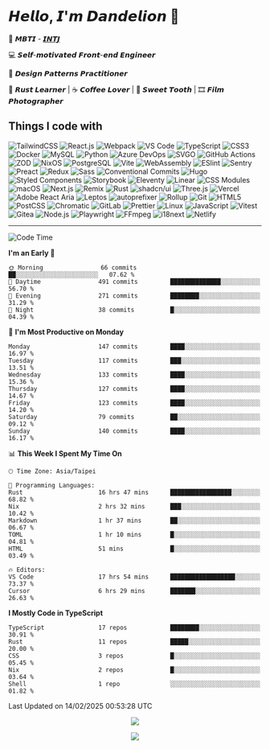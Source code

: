 # 𝙃𝙚𝙡𝙡𝙤, 𝙄'𝙢 𝘿𝙖𝙣𝙙𝙚𝙡𝙞𝙤𝙣 🌼

👀 𝙈𝘽𝙏𝙄 - [𝙄𝙉𝙏𝙅](https://www.16personalities.com/intj-personality)

💻 𝙎𝙚𝙡𝙛-𝙢𝙤𝙩𝙞𝙫𝙖𝙩𝙚𝙙 𝙁𝙧𝙤𝙣𝙩-𝙚𝙣𝙙 𝙀𝙣𝙜𝙞𝙣𝙚𝙚𝙧

🧩 𝘿𝙚𝙨𝙞𝙜𝙣 𝙋𝙖𝙩𝙩𝙚𝙧𝙣𝙨 𝙋𝙧𝙖𝙘𝙩𝙞𝙩𝙞𝙤𝙣𝙚𝙧

🦀 𝙍𝙪𝙨𝙩 𝙇𝙚𝙖𝙧𝙣𝙚𝙧 | ☕️ 𝘾𝙤𝙛𝙛𝙚𝙚 𝙇𝙤𝙫𝙚𝙧 | 🍰 𝙎𝙬𝙚𝙚𝙩 𝙏𝙤𝙤𝙩𝙝 | 🎞️ 𝙁𝙞𝙡𝙢 𝙋𝙝𝙤𝙩𝙤𝙜𝙧𝙖𝙥𝙝𝙚𝙧

## Things I code with

![TailwindCSS](https://img.shields.io/badge/-TailwindCSS-06b6d4?style=flat-square&logo=tailwind-css&logoColor=ffffff)
![React.js](https://img.shields.io/badge/-React.js-61dafb?style=flat-square&logo=react&logoColor=ffffff)
![Webpack](https://img.shields.io/badge/-Webpack-8dd6f9?style=flat-square&logo=webpack&logoColor=ffffff)
![VS Code](https://img.shields.io/badge/-VSCode-007acc?style=flat-square&logo=visual-studio-code)
![TypeScript](https://img.shields.io/badge/-TypeScript-007acc?style=flat-square&logo=typescript&logoColor=ffffff)
![CSS3](https://img.shields.io/badge/-CSS3-1572b6?style=flat-square&logo=css3)
![Docker](https://img.shields.io/badge/-Docker-2496ed?style=flat-square&logo=docker&logoColor=ffffff)
![MySQL](https://img.shields.io/badge/-MySQL-4479a1?style=flat-square&logo=mysql&logoColor=ffffff)
![Python](https://img.shields.io/badge/-Python-3776ab?style=flat-square&logo=python&logoColor=ffffff)
![Azure DevOps](https://img.shields.io/badge/-Azure_DevOps-0078d7?style=flat-square&logo=azuredevops&logoColor=ffffff)
![SVGO](https://img.shields.io/badge/-SVGO-3e7fc1?style=flat-square&logo=svgo&logoColor=ffffff)
![GitHub Actions](https://img.shields.io/badge/-GitHub_Actions-2088ff?style=flat-square&logo=githubactions&logoColor=ffffff)
![ZOD](https://img.shields.io/badge/-ZOD-3e67b1?style=flat-square&logo=zod&logoColor=ffffff)
![NixOS](https://img.shields.io/badge/-NixOS-5277c3?style=flat-square&logo=nixos&logoColor=ffffff)
![PostgreSQL](https://img.shields.io/badge/-PostgreSQL-4169e1?style=flat-square&logo=postgresql&logoColor=ffffff)
![Vite](https://img.shields.io/badge/-Vite-646cff?style=flat-square&logo=vite&logoColor=ffffff)
![WebAssembly](https://img.shields.io/badge/-WebAssembly-654ff0?style=flat-square&logo=webassembly&logoColor=ffffff)
![ESlint](https://img.shields.io/badge/-ESLint-4b32c3?style=flat-square&logo=eslint)
![Sentry](https://img.shields.io/badge/-Sentry-362d59?style=flat-square&logo=sentry&logoColor=ffffff)
![Preact](https://img.shields.io/badge/-Preact-673ab8?style=flat-square&logo=preact)
![Redux](https://img.shields.io/badge/-Redux-764abc?style=flat-square&logo=redux)
![Sass](https://img.shields.io/badge/-Sass-cc6699?style=flat-square&logo=sass&logoColor=ffffff)
![Conventional Commits](https://img.shields.io/badge/-Conventional_Commits-fe5196?style=flat-square&logo=conventionalcommits&logoColor=ffffff)
![Hugo](https://img.shields.io/badge/-Hugo-ff4088?style=flat-square&logo=hugo&logoColor=ffffff)
![Styled Components](https://img.shields.io/badge/-styled--components-db7093?style=flat-square&logo=styledcomponents&logoColor=ffffff)
![Storybook](https://img.shields.io/badge/-Storybook-ff4785?style=flat-square&logo=storybook&logoColor=ffffff)
![Eleventy](https://img.shields.io/badge/-Eleventy-222222?style=flat-square&logo=eleventy&logoColor=ffffff)
![Linear](https://img.shields.io/badge/-Linear-222326?style=flat-square&logo=linear&logoColor=ffffff)
![CSS Modules](https://img.shields.io/badge/-CSS_Modules-000000?style=flat-square&logo=cssmodules&logoColor=ffffff)
![macOS](https://img.shields.io/badge/-macOS-000000?style=flat-square&logo=macos&logoColor=ffffff)
![Next.js](https://img.shields.io/badge/-Next.js-000000?style=flat-square&logo=next.js&logoColor=ffffff)
![Remix](https://img.shields.io/badge/-Remix-000000?style=flat-square&logo=remix&logoColor=ffffff)
![Rust](https://img.shields.io/badge/-Rust-000000?style=flat-square&logo=rust)
![shadcn/ui](https://img.shields.io/badge/-shadcn/ui-000000?style=flat-square&logo=shadcn/ui&logoColor=ffffff)
![Three.js](https://img.shields.io/badge/-Three.js-000000?style=flat-square&logo=three.js&logoColor=ffffff)
![Vercel](https://img.shields.io/badge/-Vercel-000000?style=flat-square&logo=vercel&logoColor=ffffff)
![Adobe React Aria](https://img.shields.io/badge/-React_Aria-ff0000?style=flat-square&logo=adobe&logoColor=ffffff)
![Leptos](https://img.shields.io/badge/-Leptos-ef3939?style=flat-square&logo=leptos&logoColor=ffffff)
![autoprefixer](https://img.shields.io/badge/-autoprefixer-dd3735?style=flat-square&logo=autoprefixer&logoColor=ffffff)
![Rollup](https://img.shields.io/badge/-Rollup-ec4a3f?style=flat-square&logo=rollupdotjs&logoColor=ffffff)
![Git](https://img.shields.io/badge/-Git-f05032?style=flat-square&logo=git&logoColor=%23ffffff)
![HTML5](https://img.shields.io/badge/-HTML5-e34f26?style=flat-square&logo=html5&logoColor=ffffff)
![PostCSS](https://img.shields.io/badge/-PostCSS-dd3a0a?style=flat-square&logo=postcss&logoColor=ffffff)
![Chromatic](https://img.shields.io/badge/-Chromatic-fc521f?style=flat-square&logo=chromatic&logoColor=ffffff)
![GitLab](https://img.shields.io/badge/-GitLab-fca121?style=flat-square&logo=gitlab)
![Prettier](https://img.shields.io/badge/-Prettier-f7b93e?style=flat-square&logo=prettier&logoColor=ffffff)
![Linux](https://img.shields.io/badge/-Linux-fcc624?style=flat-square&logo=linux&logoColor=000000)
![JavaScript](https://img.shields.io/badge/-JavaScript-f7df1e?style=flat-square&logo=javascript&logoColor=000000)
![Vitest](https://img.shields.io/badge/-Vitest-6e9f18?style=flat-square&logo=vitest&logoColor=ffffff)
![Gitea](https://img.shields.io/badge/-Gitea-609926?style=flat-square&logo=gitea&logoColor=ffffff)
![Node.js](https://img.shields.io/badge/-Node.js-339933?style=flat-square&logo=node.js&logoColor=ffffff)
![Playwright](https://img.shields.io/badge/-Playwright-44BA4A?style=flat-square&logo=playwright&logoColor=ffffff)
![FFmpeg](https://img.shields.io/badge/-FFmpeg-007808?style=flat-square&logo=ffmpeg&logoColor=ffffff)
![i18next](https://img.shields.io/badge/-i18next-26a69a?style=flat-square&logo=i18next&logoColor=ffffff)
![Netlify](https://img.shields.io/badge/-Netlify-00c7b7?style=flat-square&logo=netlify&logoColor=ffffff)

---

<!--START_SECTION:waka-->
![Code Time](http://img.shields.io/badge/Code%20Time-889%20hrs%2023%20mins-blue)

**I'm an Early 🐤** 

```text
🌞 Morning                66 commits          ██░░░░░░░░░░░░░░░░░░░░░░░   07.62 % 
🌆 Daytime                491 commits         ██████████████░░░░░░░░░░░   56.70 % 
🌃 Evening                271 commits         ████████░░░░░░░░░░░░░░░░░   31.29 % 
🌙 Night                  38 commits          █░░░░░░░░░░░░░░░░░░░░░░░░   04.39 % 
```
📅 **I'm Most Productive on Monday** 

```text
Monday                   147 commits         ████░░░░░░░░░░░░░░░░░░░░░   16.97 % 
Tuesday                  117 commits         ███░░░░░░░░░░░░░░░░░░░░░░   13.51 % 
Wednesday                133 commits         ████░░░░░░░░░░░░░░░░░░░░░   15.36 % 
Thursday                 127 commits         ████░░░░░░░░░░░░░░░░░░░░░   14.67 % 
Friday                   123 commits         ████░░░░░░░░░░░░░░░░░░░░░   14.20 % 
Saturday                 79 commits          ██░░░░░░░░░░░░░░░░░░░░░░░   09.12 % 
Sunday                   140 commits         ████░░░░░░░░░░░░░░░░░░░░░   16.17 % 
```


📊 **This Week I Spent My Time On** 

```text
🕑︎ Time Zone: Asia/Taipei

💬 Programming Languages: 
Rust                     16 hrs 47 mins      █████████████████░░░░░░░░   68.82 % 
Nix                      2 hrs 32 mins       ███░░░░░░░░░░░░░░░░░░░░░░   10.42 % 
Markdown                 1 hr 37 mins        ██░░░░░░░░░░░░░░░░░░░░░░░   06.67 % 
TOML                     1 hr 10 mins        █░░░░░░░░░░░░░░░░░░░░░░░░   04.81 % 
HTML                     51 mins             █░░░░░░░░░░░░░░░░░░░░░░░░   03.49 % 

🔥 Editors: 
VS Code                  17 hrs 54 mins      ██████████████████░░░░░░░   73.37 % 
Cursor                   6 hrs 29 mins       ███████░░░░░░░░░░░░░░░░░░   26.63 % 
```

**I Mostly Code in TypeScript** 

```text
TypeScript               17 repos            ████████░░░░░░░░░░░░░░░░░   30.91 % 
Rust                     11 repos            █████░░░░░░░░░░░░░░░░░░░░   20.00 % 
CSS                      3 repos             █░░░░░░░░░░░░░░░░░░░░░░░░   05.45 % 
Nix                      2 repos             █░░░░░░░░░░░░░░░░░░░░░░░░   03.64 % 
Shell                    1 repo              ░░░░░░░░░░░░░░░░░░░░░░░░░   01.82 % 
```




 Last Updated on 14/02/2025 00:53:28 UTC
<!--END_SECTION:waka-->

<p align="center">
  <img src="https://spotify-github-profile.kittinanx.com/api/view?uid=316p7m2vvcxokdsievmqatijttte&cover_image=true&theme=novatorem&show_offline=true&background_color=121212&interchange=false&bar_color=53b14f&bar_color_cover=false">
</p>

<p align="center">
  <img src="https://spotify-recently-played-readme.vercel.app/api?user=316p7m2vvcxokdsievmqatijttte&count=5">
</p>
